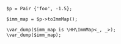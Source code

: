 ```basic-usage.php
$p = Pair {'foo', -1.5};

$imm_map = $p->toImmMap();

\var_dump($imm_map is \HH\ImmMap<_, _>);
\var_dump($imm_map);
```
